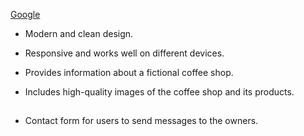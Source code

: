 [Google](https://www.google.com/)


- Modern and clean design.


- Responsive and works well on different devices.


- Provides information about a fictional coffee shop.


- Includes high-quality images of the coffee shop and its products.

## 
-  Contact form for users to send messages to the owners.